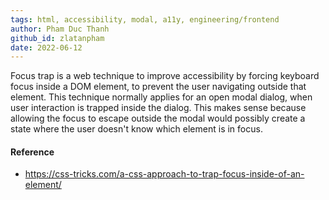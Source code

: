 ```yaml
---
tags: html, accessibility, modal, a11y, engineering/frontend
author: Pham Duc Thanh
github_id: zlatanpham
date: 2022-06-12
---
```


Focus trap is a web technique to improve accessibility by forcing keyboard focus inside a DOM element, to prevent the user navigating outside that element. This technique normally applies for an open modal dialog, when user interaction is trapped inside the dialog. This makes sense because allowing the focus to escape outside the modal would possibly create a state where the user doesn't know which element is in focus.

#### Reference

- https://css-tricks.com/a-css-approach-to-trap-focus-inside-of-an-element/
